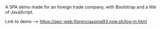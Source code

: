 A SPA demo made for an foreign trade company, with Bootstrap and a litle of JavaScript.

Link to demo --> https://apc-web.florenciaspina93.now.sh/log-in.html
